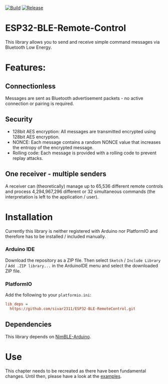 [![Build](https://github.com/sivar2311/ESP32-BLE-RemoteControl/actions/workflows/build.yml/badge.svg)](https://github.com/sivar2311/ESP32-BLE-RemoteControl/actions/workflows/build.yml)
[![Release](https://img.shields.io/github/v/release/sivar2311/ESP32-BLE-RemoteControl)](https://github.com/sivar2311/ESP32-BLE-RemoteControl/releases)
# ESP32-BLE-Remote-Control

This library allows you to send and receive simple command messages via Bluetooth Low Energy.

# Features:

## Connectionless

Messages are sent as Bluetooth advertisement packets - no active connection or pairing is required.

## Security
- 128bit AES encryption: All messages are transmitted encrypted using 128bit AES encryption.
- NONCE: Each message contains a random NONCE value that increases the entropy of the encrypted message.
- Rolling code: Each message is provided with a rolling code to prevent replay attacks.

## One receiver - multiple senders
A receiver can (theoretically) manage up to 65,536 different remote controls and process 4,294,967,296 different or 32 simultaneous commands (the interpretation is left to the application / user).

# Installation

Currently this library is neither registered with Arduino nor PlatformIO and therefore has to be installed / included manually. 

### Arduino IDE

Download the repository as a ZIP file.
Then select `Sketch` / `Include Library` / `Add .ZIP library...` in the ArduinoIDE menu and select the downloaded ZIP file.

### PlatformIO

Add the following to your `platformio.ini`:
```ini
lib_deps = 
  https://github.com/sivar2311/ESP32-BLE-RemoteControl.git
``` 

## Dependencies

This library depends on [NimBLE-Arduino](https://github.com/h2zero/NimBLE-Arduino).

# Use

This chapter needs to be recreated as there have been fundamental changes.
Until then, please have a look at the [examples](https://github.com/sivar2311/ESP32-BLE-RemoteControl/tree/master/examples).